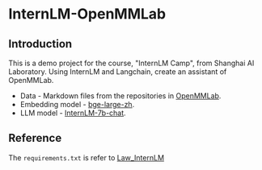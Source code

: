 # InternLM-OpenMMLab
## Introduction
This is a demo project for the course, "InternLM Camp", from Shanghai AI Laboratory.
Using InternLM and Langchain, create an assistant of OpenMMLab.

- Data - Markdown files from the repositories in [OpenMMLab](https://github.com/open-mmlab).
- Embedding model - [bge-large-zh](https://huggingface.co/BAAI/bge-large-zh).
- LLM model - [InternLM-7b-chat](https://github.com/InternLM/InternLM).

## Reference
The `requirements.txt` is refer to [Law_InternLM](https://github.com/Aitejiu/Law_InternLM/blob/main/requirements.txt)
